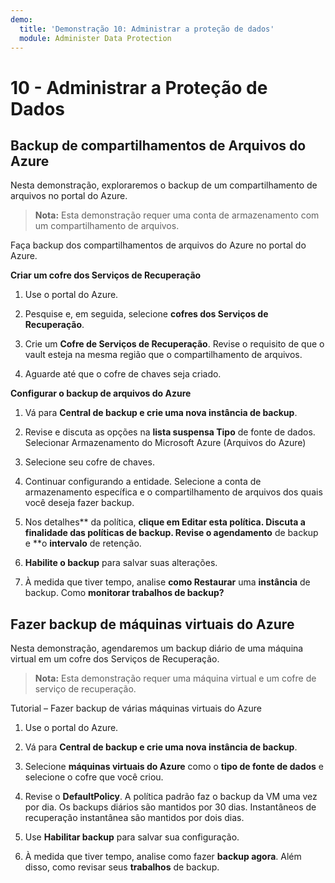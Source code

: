 ```yaml
---
demo:
  title: 'Demonstração 10: Administrar a proteção de dados'
  module: Administer Data Protection
---
```


# 10 - Administrar a Proteção de Dados

## Backup de compartilhamentos de Arquivos do Azure

Nesta demonstração, exploraremos o backup de um compartilhamento de arquivos no portal do Azure.

> **Nota:** Esta demonstração requer uma conta de armazenamento com um compartilhamento de arquivos. 

Faça backup dos compartilhamentos de arquivos do Azure no portal do Azure.

**Criar um cofre dos Serviços de Recuperação**

1. Use o portal do Azure.

1. Pesquise e, em seguida, selecione **cofres dos Serviços de Recuperação**.

1. Crie um **Cofre de Serviços de Recuperação**. Revise o requisito de que o vault esteja na mesma região que o compartilhamento de arquivos. 

1. Aguarde até que o cofre de chaves seja criado. 

**Configurar o backup de arquivos do Azure**

1. Vá para **Central de backup e crie uma nova **instância de backup****.

1. Revise e discuta as opções na **lista suspensa Tipo** de fonte de dados. Selecionar Armazenamento do Microsoft Azure (Arquivos do Azure) 

1. Selecione seu cofre de chaves.

1. Continuar configurando a entidade. Selecione a conta de armazenamento específica e o compartilhamento de arquivos dos quais você deseja fazer backup.  

1. Nos detalhes** da política, **clique em **Editar esta política**. Discuta a finalidade das políticas de backup. Revise o agendamento** de backup e **o **intervalo** de retenção.  

1. **Habilite o backup** para salvar suas alterações. 

1. À medida que tiver tempo, analise **como Restaurar** uma **instância** de backup. Como **monitorar trabalhos de backup?** 

## Fazer backup de máquinas virtuais do Azure

Nesta demonstração, agendaremos um backup diário de uma máquina virtual em um cofre dos Serviços de Recuperação.

> **Nota:** Esta demonstração requer uma máquina virtual e um cofre de serviço de recuperação.

Tutorial – Fazer backup de várias máquinas virtuais do Azure

1. Use o portal do Azure.

1. Vá para **Central de backup e crie uma nova **instância de backup****.

1. Selecione **máquinas virtuais do Azure** como o **tipo de fonte de dados** e selecione o cofre que você criou.

1. Revise o **DefaultPolicy**. A política padrão faz o backup da VM uma vez por dia. Os backups diários são mantidos por 30 dias. Instantâneos de recuperação instantânea são mantidos por dois dias.

1. Use **Habilitar backup** para salvar sua configuração.

1. À medida que tiver tempo, analise como fazer **backup agora**. Além disso, como revisar seus **trabalhos** de backup.  

